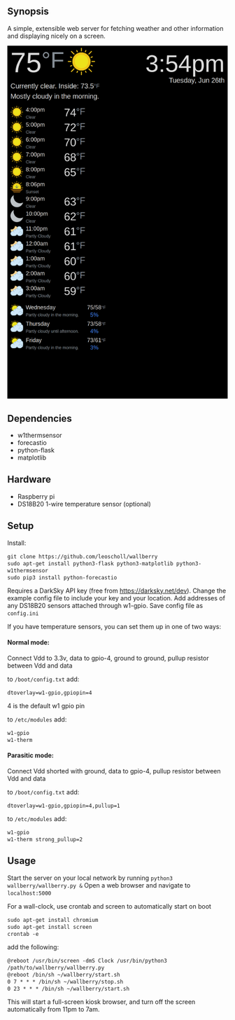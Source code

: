 ## Synopsis

A simple, extensible web server for fetching weather and other information and displaying nicely on a screen.

![example image](https://github.com/leoscholl/wallberry/blob/master/2018-06-26-155531_1050x1680_scrot.png)

## Dependencies

* w1thermsensor
* forecastio
* python-flask
* matplotlib

## Hardware

* Raspberry pi
* DS18B20 1-wire temperature sensor (optional)

## Setup

Install:

```
git clone https://github.com/leoscholl/wallberry
sudo apt-get install python3-flask python3-matplotlib python3-w1thermsensor
sudo pip3 install python-forecastio
```

Requires a DarkSky API key (free from https://darksky.net/dev). 
Change the example config file to include your key and your location. Add addresses of any DS18B20 sensors attached through w1-gpio. Save config file as `config.ini`

If you have temperature sensors, you can set them up in one of two ways:

#### Normal mode:
Connect Vdd to 3.3v, data to gpio-4, ground to ground, pullup resistor between Vdd and data

to `/boot/config.txt` add:
```
dtoverlay=w1-gpio,gpiopin=4
``` 
4 is the default w1 gpio pin
 
to `/etc/modules` add:
```
w1-gpio
w1-therm
```

#### Parasitic mode:
Connect Vdd shorted with ground, data to gpio-4, pullup resistor between Vdd and data

to `/boot/config.txt` add:
```
dtoverlay=w1-gpio,gpiopin=4,pullup=1
``` 
 
to `/etc/modules` add:
```
w1-gpio
w1-therm strong_pullup=2
```

## Usage

Start the server on your local network by running `python3 wallberry/wallberry.py &`
Open a web browser and navigate to `localhost:5000`

For a wall-clock, use crontab and screen to automatically start on boot

```
sudo apt-get install chromium
sudo apt-get install screen
crontab -e
```
add the following:
```
@reboot /usr/bin/screen -dmS Clock /usr/bin/python3 /path/to/wallberry/wallberry.py
@reboot /bin/sh ~/wallberry/start.sh
0 7 * * * /bin/sh ~/wallberry/stop.sh
0 23 * * * /bin/sh ~/wallberry/start.sh
```
This will start a full-screen kiosk browser, and turn off the screen automatically from 11pm to 7am.
